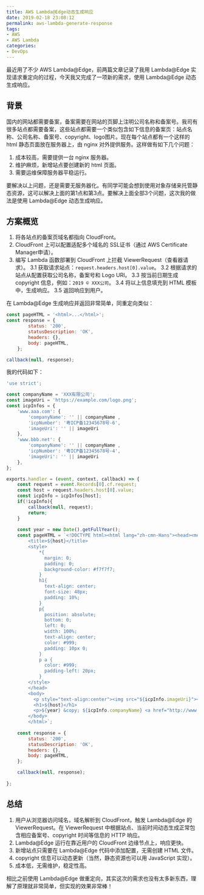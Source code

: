 ```yaml
---
title: AWS Lambda@Edge动态生成响应
date: 2019-02-18 23:08:12
permalink: aws-lambda-generate-response
tags:
- AWS
- AWS Lambda
categories:
- DevOps
---
```


最近用了不少 AWS Lambda@Edge，前两篇文章记录了我用 Lambda@Edge 实现请求重定向的过程，今天我又完成了一项新的需求，使用 Lambda@Edge 动态生成响应。
<!--more-->

## 背景

国内的网站都需要备案，备案需要在网站的页脚上注明公司名称和备案号。我司有很多站点都需要备案，这些站点都需要一个类似包含如下信息的备案页：站点名称、公司名称、备案号、copyright、logo图片。现在每个站点都有一个这样的 html 静态页面放在服务器上，由 nginx 对外提供服务。这样做有如下几个问题：
1. 成本较高，需要提供一台 nginx 服务器。
2. 维护麻烦，新增站点要创建新的 html 页面。
3. 需要运维保障服务器平稳运行。

要解决以上问题，还是需要无服务器化。有同学可能会想到使用对象存储来托管静态资源，这可以解决上面的第1点和第3点。要解决上面全部3个问题，这次我的做法是使用 Lambda@Edge 动态生成响应。


## 方案概览

1. 将各站点的备案页域名都指向 CloudFront。
2. CloudFront 上可以配置适配多个域名的 SSL证书（通过 AWS Certificate Manager申请）。
3. 编写 Lambda 函数部署到 CloudFront 上拦截 ViewerRequest（查看器请求）。
    3.1 获取请求站点：`request.headers.host[0].value`。
    3.2 根据请求的站点从配置获取公司名称，备案号和 Logo URI。
    3.3 按当前日期生成 copyright 信息，例如：`2019 © XXX公司`。
    3.4 将以上信息填充到 HTML 模板中，生成响应。
    3.5 返回响应到用户。

在 Lambda@Edge 生成响应并返回非常简单，同重定向类似：
```JavaScript
const pageHTML = '<html>...</html>';
const response = {
        status: '200',
        statusDescription: 'OK',
        headers: {},
        body: pageHTML,
    };

callback(null, response);
```

我的代码如下：
```JavaScript
'use strict';

const companyName = 'XXX有限公司';
const imageUri = 'https://example.com/logo.png';
const icpInfos = {
    'www.aaa.com': {
        'companyName': '' || companyName ,
        'icpNumber': '粤ICP备12345678号-6',
        'imageUri': '' || imageUri
    },
    'www.bbb.net': {
        'companyName': '' || companyName ,
        'icpNumber': '粤ICP备12345678号-4',
        'imageUri': '' || imageUri
    },
};

exports.handler = (event, context, callback) => {
    const request = event.Records[0].cf.request;
    const host = request.headers.host[0].value;
    const icpInfo = icpInfos[host];
    if(!icpInfo){
        callback(null, request);
        return;
    }
    
    const year = new Date().getFullYear();
    const pageHTML = `<!DOCTYPE html><html lang="zh-cmn-Hans"><head><meta charset="UTF-8">
        <title>${host}</title>
        <style>
            *{
              margin: 0;
              padding: 0;
              background-color: #f7f7f7;
            }
            h1{
              text-align: center;
              font-size: 48px;
              padding: 10%;
            }
            p{
              position: absolute;
              bottom: 0;
              left: 0;
              width: 100%;
              text-align: center;
              color: #999;
              padding: 10px 0;
            }
            p a {
              color: #999;
              padding-left: 20px;
            }
        </style>
        </head>
        <body>
          <p style="text-align:center"><img src="${icpInfo.imageUri}"></p>  
          <h1>${host}</h1>
          <p>${year} &copy; ${icpInfo.companyName} <a href="http://www.miitbeian.gov.cn/">${icpInfo.icpNumber}</a></p>
        </body>
        </html>`;
        
    const response = {
        status: '200',
        statusDescription: 'OK',
        headers: {},
        body: pageHTML,
    };

    callback(null, response);
    
};
```

## 总结

1. 用户从浏览器访问域名，域名解析到 CloudFront，触发 Lambda@Edge 的 ViewerRequest。在 ViewerRequest 中根据站点、当前时间动态生成正常包含相应备案号、copyright 时间等信息的 HTTP 响应。
2. Lambda@Edge 运行在靠近用户的 CloudFront 边缘节点上，响应更快。
3. 新增站点只需要在 Lambda@Edge 代码中添加配置，无需创建 HTML 文件。
4. copyright 信息可以动态更新（当然，静态资源也可以用 JavaScript 实现）。
5. 成本低，无需维护，稳定性高。

相比之前使用 Lambda@Edge 做重定向，其实这次的需求也没有太多新东西，理解了原理就非常简单，但实现的效果非常棒！
